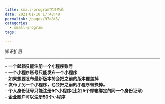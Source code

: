 ```yaml
---
title: small-program学习资源
date: 2021-01-10 17:48:48
permalink: /pages/97a8f5/
categories:
  - small-program
tags:
  - 
---
```


<!-- 学习资源tags -->
<v-tags :tagsData=tagsData> </v-tags>

知识扩展
<hr>
- <b>一个邮箱只能注册一个小程序账号</b><br/>
- <b>一个小程序账号只能发布一个小程序</b><br/>
- <b>如果想要发布最新版本的会把之前的版本覆盖掉</b><br/>
- <b>发布了另一个小程序，也会把之前的小程序替换掉。</b><br/>
- <b>个人身份证号只能注册5个小程序(比如:5个邮箱绑定的同一个身份证号)</b><br/>
- <b>企业账户可以注册50个小程序</b><br/>


<script>
  export default {
    data() {
      return {
          tagsData:[
          {
            'key': '注册开发者账号',
            'value': 'https://mp.weixin.qq.com/cgi-bin/registermidpage?action=index&lang=zh_CN&token='
          },
          {
            'key': '小程序后台管理',
            'value': 'https://mp.weixin.qq.com/wxamp/home/guide?token=887422912&lang=zh_CN'
          },
          {
            'key': '开发文档',
            'value': 'https://developers.weixin.qq.com/miniprogram/dev/component/'
          },
          {
            'key': '视频教程',
            'value': 'https://www.bilibili.com/video/BV1KZ4y1T7QL?p=2'
          },
        ]
      }
    }
  }
</script>